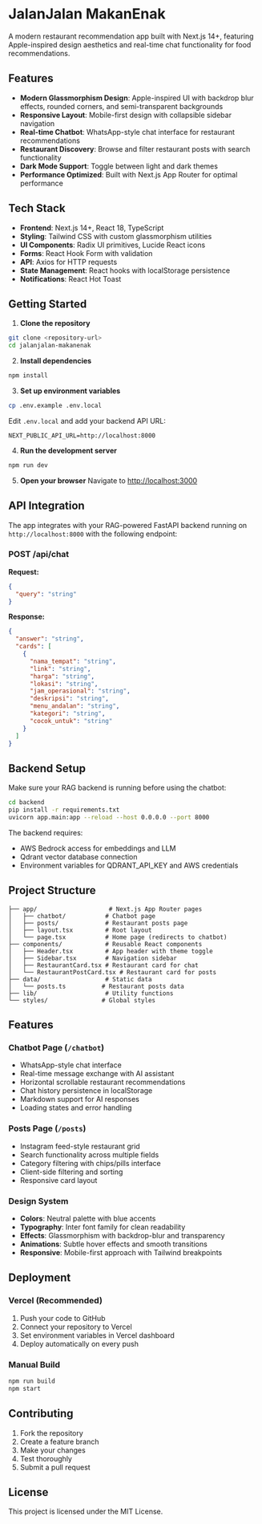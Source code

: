 # JalanJalan MakanEnak

A modern restaurant recommendation app built with Next.js 14+, featuring Apple-inspired design aesthetics and real-time chat functionality for food recommendations.

## Features

- **Modern Glassmorphism Design**: Apple-inspired UI with backdrop blur effects, rounded corners, and semi-transparent backgrounds
- **Responsive Layout**: Mobile-first design with collapsible sidebar navigation
- **Real-time Chatbot**: WhatsApp-style chat interface for restaurant recommendations
- **Restaurant Discovery**: Browse and filter restaurant posts with search functionality
- **Dark Mode Support**: Toggle between light and dark themes
- **Performance Optimized**: Built with Next.js App Router for optimal performance

## Tech Stack

- **Frontend**: Next.js 14+, React 18, TypeScript
- **Styling**: Tailwind CSS with custom glassmorphism utilities
- **UI Components**: Radix UI primitives, Lucide React icons
- **Forms**: React Hook Form with validation
- **API**: Axios for HTTP requests
- **State Management**: React hooks with localStorage persistence
- **Notifications**: React Hot Toast

## Getting Started

1. **Clone the repository**
```bash
git clone <repository-url>
cd jalanjalan-makanenak
```

2. **Install dependencies**
```bash
npm install
```

3. **Set up environment variables**
```bash
cp .env.example .env.local
```
Edit `.env.local` and add your backend API URL:
```
NEXT_PUBLIC_API_URL=http://localhost:8000
```

4. **Run the development server**
```bash
npm run dev
```

5. **Open your browser**
Navigate to [http://localhost:3000](http://localhost:3000)

## API Integration

The app integrates with your RAG-powered FastAPI backend running on `http://localhost:8000` with the following endpoint:

### POST /api/chat
**Request:**
```json
{
  "query": "string"
}
```

**Response:**
```json
{
  "answer": "string",
  "cards": [
    {
      "nama_tempat": "string",
      "link": "string",
      "harga": "string",
      "lokasi": "string",
      "jam_operasional": "string",
      "deskripsi": "string",
      "menu_andalan": "string",
      "kategori": "string",
      "cocok_untuk": "string"
    }
  ]
}
```

## Backend Setup

Make sure your RAG backend is running before using the chatbot:

```bash
cd backend
pip install -r requirements.txt
uvicorn app.main:app --reload --host 0.0.0.0 --port 8000
```

The backend requires:
- AWS Bedrock access for embeddings and LLM
- Qdrant vector database connection
- Environment variables for QDRANT_API_KEY and AWS credentials

## Project Structure

```
├── app/                    # Next.js App Router pages
│   ├── chatbot/           # Chatbot page
│   ├── posts/             # Restaurant posts page
│   ├── layout.tsx         # Root layout
│   └── page.tsx           # Home page (redirects to chatbot)
├── components/            # Reusable React components
│   ├── Header.tsx         # App header with theme toggle
│   ├── Sidebar.tsx        # Navigation sidebar
│   ├── RestaurantCard.tsx # Restaurant card for chat
│   └── RestaurantPostCard.tsx # Restaurant card for posts
├── data/                  # Static data
│   └── posts.ts          # Restaurant posts data
├── lib/                   # Utility functions
└── styles/               # Global styles
```

## Features

### Chatbot Page (`/chatbot`)
- WhatsApp-style chat interface
- Real-time message exchange with AI assistant
- Horizontal scrollable restaurant recommendations
- Chat history persistence in localStorage
- Markdown support for AI responses
- Loading states and error handling

### Posts Page (`/posts`)
- Instagram feed-style restaurant grid
- Search functionality across multiple fields
- Category filtering with chips/pills interface
- Client-side filtering and sorting
- Responsive card layout

### Design System
- **Colors**: Neutral palette with blue accents
- **Typography**: Inter font family for clean readability
- **Effects**: Glassmorphism with backdrop-blur and transparency
- **Animations**: Subtle hover effects and smooth transitions
- **Responsive**: Mobile-first approach with Tailwind breakpoints

## Deployment

### Vercel (Recommended)
1. Push your code to GitHub
2. Connect your repository to Vercel
3. Set environment variables in Vercel dashboard
4. Deploy automatically on every push

### Manual Build
```bash
npm run build
npm start
```

## Contributing

1. Fork the repository
2. Create a feature branch
3. Make your changes
4. Test thoroughly
5. Submit a pull request

## License

This project is licensed under the MIT License.